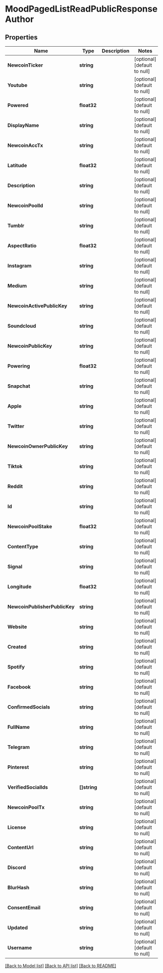 # MoodPagedListReadPublicResponseAuthor

## Properties
Name | Type | Description | Notes
------------ | ------------- | ------------- | -------------
**NewcoinTicker** | **string** |  | [optional] [default to null]
**Youtube** | **string** |  | [optional] [default to null]
**Powered** | **float32** |  | [optional] [default to null]
**DisplayName** | **string** |  | [optional] [default to null]
**NewcoinAccTx** | **string** |  | [optional] [default to null]
**Latitude** | **float32** |  | [optional] [default to null]
**Description** | **string** |  | [optional] [default to null]
**NewcoinPoolId** | **string** |  | [optional] [default to null]
**Tumblr** | **string** |  | [optional] [default to null]
**AspectRatio** | **float32** |  | [optional] [default to null]
**Instagram** | **string** |  | [optional] [default to null]
**Medium** | **string** |  | [optional] [default to null]
**NewcoinActivePublicKey** | **string** |  | [optional] [default to null]
**Soundcloud** | **string** |  | [optional] [default to null]
**NewcoinPublicKey** | **string** |  | [optional] [default to null]
**Powering** | **float32** |  | [optional] [default to null]
**Snapchat** | **string** |  | [optional] [default to null]
**Apple** | **string** |  | [optional] [default to null]
**Twitter** | **string** |  | [optional] [default to null]
**NewcoinOwnerPublicKey** | **string** |  | [optional] [default to null]
**Tiktok** | **string** |  | [optional] [default to null]
**Reddit** | **string** |  | [optional] [default to null]
**Id** | **string** |  | [optional] [default to null]
**NewcoinPoolStake** | **float32** |  | [optional] [default to null]
**ContentType** | **string** |  | [optional] [default to null]
**Signal** | **string** |  | [optional] [default to null]
**Longitude** | **float32** |  | [optional] [default to null]
**NewcoinPublisherPublicKey** | **string** |  | [optional] [default to null]
**Website** | **string** |  | [optional] [default to null]
**Created** | **string** |  | [optional] [default to null]
**Spotify** | **string** |  | [optional] [default to null]
**Facebook** | **string** |  | [optional] [default to null]
**ConfirmedSocials** | **string** |  | [optional] [default to null]
**FullName** | **string** |  | [optional] [default to null]
**Telegram** | **string** |  | [optional] [default to null]
**Pinterest** | **string** |  | [optional] [default to null]
**VerifiedSocialIds** | **[]string** |  | [optional] [default to null]
**NewcoinPoolTx** | **string** |  | [optional] [default to null]
**License** | **string** |  | [optional] [default to null]
**ContentUrl** | **string** |  | [optional] [default to null]
**Discord** | **string** |  | [optional] [default to null]
**BlurHash** | **string** |  | [optional] [default to null]
**ConsentEmail** | **string** |  | [optional] [default to null]
**Updated** | **string** |  | [optional] [default to null]
**Username** | **string** |  | [optional] [default to null]

[[Back to Model list]](../README.md#documentation-for-models) [[Back to API list]](../README.md#documentation-for-api-endpoints) [[Back to README]](../README.md)


